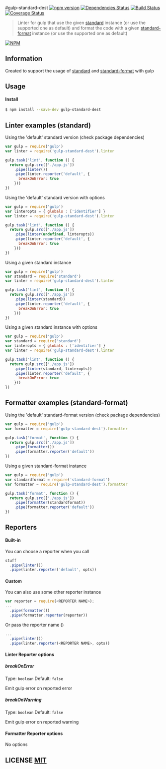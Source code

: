 #gulp-standard-dest
[![npm version](https://badge.fury.io/js/gulp-standard-dest.svg)](https://badge.fury.io/js/gulp-standard-dest)
[![Dependencies Status](https://david-dm.org/ggarciao/gulp-standard-dest.svg)](https://david-dm.org/ggarciao/gulp-standard-dest)
[![Build Status](https://travis-ci.org/ggarciao/gulp-standard-dest.svg?branch=master)](https://travis-ci.org/ggarciao/gulp-standard-dest)
[![Coverage Status](https://coveralls.io/repos/github/ggarciao/gulp-standard-dest/badge.svg?branch=master)](https://coveralls.io/github/ggarciao/gulp-standard-dest?branch=master)

> Linter for gulp that use the given [standard](https://github.com/feross/standard/) instance (or use the supported one as default) and format the code with a given [standard-format](https://github.com/maxogden/standard-format) instance (or use the supported one as default)

[![NPM](https://nodei.co/npm/gulp-standard-dest.png)](https://nodei.co/npm/gulp-standard-dest/)

## Information
Created to support the usage of [standard](https://github.com/feross/standard/) and [standard-format](https://github.com/maxogden/standard-format) with gulp

## Usage

#### Install

```sh
$ npm install --save-dev gulp-standard-dest
```

## Linter examples (standard)

Using the 'default' standard version (check package dependencies)
```javascript
var gulp = require('gulp')
var linter = require('gulp-standard-dest').linter

gulp.task('lint', function () {
  return gulp.src(['./app.js'])
    .pipe(linter())
    .pipe(linter.reporter('default', {
      breakOnError: true
    }))
})
```

Using the 'default' standard version with options
```javascript
var gulp = require('gulp')
var linteropts = { globals : ['identifier'] }
var linter = require('gulp-standard-dest').linter

gulp.task('lint', function () {
  return gulp.src(['./app.js'])
    .pipe(linter(undefined, linteropts))
    .pipe(linter.reporter('default', {
      breakOnError: true
    }))
})
```
Using a given standard instance
```javascript
var gulp = require('gulp')
var standard = require('standard')
var linter = require('gulp-standard-dest').linter

gulp.task('lint', function () {
  return gulp.src(['./app.js'])
    .pipe(linter(standard))
    .pipe(linter.reporter('default', {
      breakOnError: true
    }))
})
```
Using a given standard instance with options
```javascript
var gulp = require('gulp')
var standard = require('standard')
var linteropts = { globals : ['identifier'] }
var linter = require('gulp-standard-dest').linter

gulp.task('lint', function () {
  return gulp.src(['./app.js'])
    .pipe(linter(standard, linteropts))
    .pipe(linter.reporter('default', {
      breakOnError: true
    }))
})
```

## Formatter examples (standard-format)

Using the 'default' standard-format version (check package dependencies)
```javascript
var gulp = require('gulp')
var formatter = require('gulp-standard-dest').formatter

gulp.task('format', function () {
  return gulp.src(['./app.js'])
    .pipe(formatter())
    .pipe(formatter.reporter('default'))
})
```

Using a given standard-format instance
```javascript
var gulp = require('gulp')
var standardformat = require('standard-format')
var formatter = require('gulp-standard-dest').formatter

gulp.task('format', function () {
  return gulp.src(['./app.js'])
    .pipe(formatter(standardformat))
    .pipe(formatter.reporter('default'))
})
```

## Reporters

#### Built-in

You can choose a reporter when you call
````javascript
stuff
  .pipe(linter())
  .pipe(linter.reporter('default', opts))
````

#### Custom

You can also use some other reporter instance
````javascript
var reporter = require(<REPORTER NAME>);
...
  .pipe(formatter())
  .pipe(formatter.reporter(reporter))
````
Or pass the reporter name () 
````javascript
...
  .pipe(linter())
  .pipe(linter.reporter(<REPORTER NAME>, opts))
````
#### Linter Reporter options

##### breakOnError

Type: `boolean`
Default: `false`

Emit gulp error on reported error

##### breakOnWarning

Type: `boolean`
Default: `false`

Emit gulp error on reported warning

#### Formatter Reporter options

No options

## LICENSE [MIT](LICENSE)
